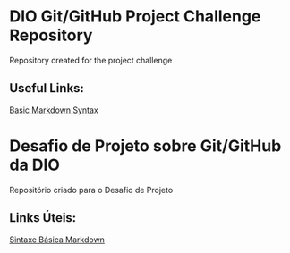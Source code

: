 # DIO Git/GitHub Project Challenge Repository
Repository created for the project challenge

## Useful Links:
[Basic Markdown Syntax](https://www.markdownguide.org/basic-syntax/)

# Desafio de Projeto sobre Git/GitHub da DIO
Repositório criado para o Desafio de Projeto

## Links Úteis:
[Sintaxe Básica Markdown](https://www.markdownguide.org/basic-syntax/)
